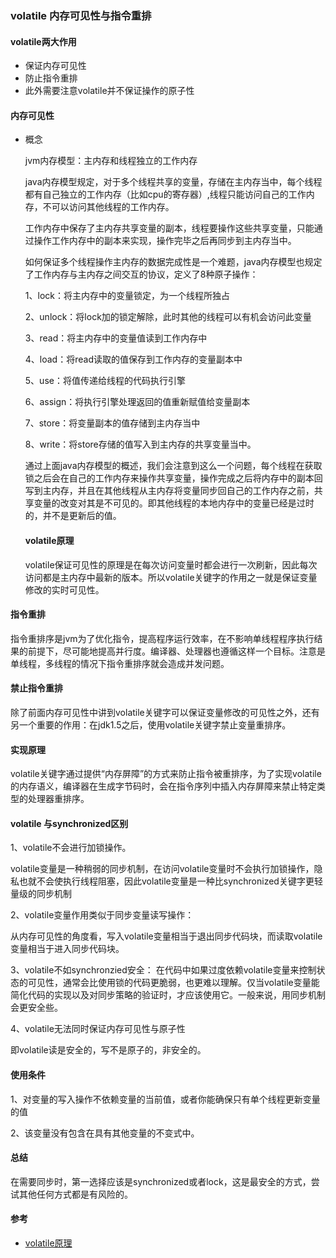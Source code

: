 ### volatile 内存可见性与指令重排

#### volatile两大作用

- 保证内存可见性
- 防止指令重排
- 此外需要注意volatile并不保证操作的原子性



#### 内存可见性

- 概念

  jvm内存模型：主内存和线程独立的工作内存

  java内存模型规定，对于多个线程共享的变量，存储在主内存当中，每个线程都有自己独立的工作内存（比如cpu的寄存器）,线程只能访问自己的工作内存，不可以访问其他线程的工作内存。

  工作内存中保存了主内存共享变量的副本，线程要操作这些共享变量，只能通过操作工作内存中的副本来实现，操作完毕之后再同步到主内存当中。

  如何保证多个线程操作主内存的数据完成性是一个难题，java内存模型也规定了工作内存与主内存之间交互的协议，定义了8种原子操作：

  1、lock：将主内存中的变量锁定，为一个线程所独占

  2、unlock：将lock加的锁定解除，此时其他的线程可以有机会访问此变量

  3、read：将主内存中的变量值读到工作内存中

  4、load：将read读取的值保存到工作内存的变量副本中

  5、use：将值传递给线程的代码执行引擎

  6、assign：将执行引擎处理返回的值重新赋值给变量副本

  7、store：将变量副本的值存储到主内存当中

  8、write：将store存储的值写入到主内存的共享变量当中。

  通过上面java内存模型的概述，我们会注意到这么一个问题，每个线程在获取锁之后会在自己的工作内存来操作共享变量，操作完成之后将内存中的副本回写到主内存，并且在其他线程从主内存将变量同步回自己的工作内存之前，共享变量的改变对其是不可见的。即其他线程的本地内存中的变量已经是过时的，并不是更新后的值。

  #### volatile原理

  volatile保证可见性的原理是在每次访问变量时都会进行一次刷新，因此每次访问都是主内存中最新的版本。所以volatile关键字的作用之一就是保证变量修改的实时可见性。

#### 指令重排

指令重排序是jvm为了优化指令，提高程序运行效率，在不影响单线程程序执行结果的前提下，尽可能地提高并行度。编译器、处理器也遵循这样一个目标。注意是单线程，多线程的情况下指令重排序就会造成并发问题。

#### 禁止指令重排

除了前面内存可见性中讲到volatile关键字可以保证变量修改的可见性之外，还有另一个重要的作用：在jdk1.5之后，使用volatile关键字禁止变量重排序。

#### 实现原理

volatile关键字通过提供“内存屏障”的方式来防止指令被重排序，为了实现volatile的内存语义，编译器在生成字节码时，会在指令序列中插入内存屏障来禁止特定类型的处理器重排序。

#### volatile 与synchronized区别

1、volatile不会进行加锁操作。

volatile变量是一种稍弱的同步机制，在访问volatile变量时不会执行加锁操作，隐私也就不会使执行线程阻塞，因此volatile变量是一种比synchronized关键字更轻量级的同步机制

2、volatile变量作用类似于同步变量读写操作：

从内存可见性的角度看，写入volatile变量相当于退出同步代码块，而读取volatile变量相当于进入同步代码块。

3、volatile不如synchronzied安全：
在代码中如果过度依赖volatile变量来控制状态的可见性，通常会比使用锁的代码更脆弱，也更难以理解。仅当volatile变量能简化代码的实现以及对同步策略的验证时，才应该使用它。一般来说，用同步机制会更安全些。

4、volatile无法同时保证内存可见性与原子性

即volatile读是安全的，写不是原子的，非安全的。



#### 使用条件

1、对变量的写入操作不依赖变量的当前值，或者你能确保只有单个线程更新变量的值

2、该变量没有包含在具有其他变量的不变式中。

#### 总结

在需要同步时，第一选择应该是synchronized或者lock，这是最安全的方式，尝试其他任何方式都是有风险的。

#### 参考
- [volatile原理](https://mp.weixin.qq.com/s?__biz=MzI3NzM2OTQ5Mg==&mid=2247484289&idx=1&sn=bdf6721e01c613bfb1458a8584e80800&chksm=eb66047adc118d6c395c14e5b953686bfdfac93fd6fa8c0731bb89aadd7437bba800d034659d&scene=21#wechat_redirect)



